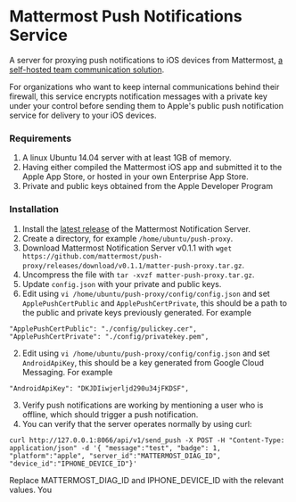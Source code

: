 # Mattermost Push Notifications Service 

A server for proxying push notifications to iOS devices from Mattermost, [a self-hosted team communication solution](http://www.mattermost.org/). 

For organizations who want to keep internal communications behind their firewall, this service encrypts notification messages with a private key under your control before sending them to Apple's public push notification service for delivery to your iOS devices. 

### Requirements

1. A linux Ubuntu 14.04 server with at least 1GB of memory.  
2. Having either compiled the Mattermost iOS app and submitted it to the Apple App Store, or hosted in your own Enterprise App Store. 
3. Private and public keys obtained from the Apple Developer Program


### Installation 

1. Install the [latest release](https://github.com/mattermost/push-proxy/releases) of the Mattermost Notification Server.
  1. Create a directory, for example `/home/ubuntu/push-proxy`.
  2. Download Mattermost Notification Server v0.1.1 with `wget https://github.com/mattermost/push-proxy/releases/download/v0.1.1/matter-push-proxy.tar.gz`.
  3. Uncompress the file with `tar -xvzf matter-push-proxy.tar.gz`.
2. Update `config.json` with your private and public keys.
  1. Edit using `vi /home/ubuntu/push-proxy/config/config.json` and set `ApplePushCertPublic` and `ApplePushCertPrivate`, this should be a path to the public and private keys previously generated.  For example 
  ```
"ApplePushCertPublic": "./config/pulickey.cer",
"ApplePushCertPrivate": "./config/privatekey.pem",
  ```
  2. Edit using `vi /home/ubuntu/push-proxy/config/config.json` and set `AndroidApiKey`, this should be a key generated from Google Cloud Messaging.  For example 
  ```
"AndroidApiKey": "DKJDIiwjerljd290u34jFKDSF",
  ```
3. Verify push notifications are working by mentioning a user who is offline, which should trigger a push notification.
4. You can verify that the server operates normally by using curl:
```
curl http://127.0.0.1:8066/api/v1/send_push -X POST -H "Content-Type: application/json" -d '{ "message":"test", "badge": 1, "platform":"apple", "server_id":"MATTERMOST_DIAG_ID", "device_id":"IPHONE_DEVICE_ID"}'
```
Replace MATTERMOST_DIAG_ID and IPHONE_DEVICE_ID with the relevant values.  You